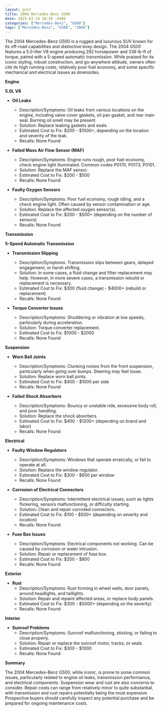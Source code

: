 ```yaml
---
layout: post
title: 2004 Mercedes-Benz G500
date: 2025-03-19 10:29 -0400
categories: ["Mercedes-Benz", "G500"]
tags: ["Mercedes-Benz", "G500", "2004"]
---
```

The 2004 Mercedes-Benz G500 is a rugged and luxurious SUV known for its off-road capabilities and distinctive boxy design. The 2004 G500 features a 5.0-liter V8 engine producing 292 horsepower and 336 lb-ft of torque, paired with a 5-speed automatic transmission. While praised for its iconic styling, robust construction, and go-anywhere attitude, owners often cite its high running costs, relatively poor fuel economy, and some specific mechanical and electrical issues as downsides.

**Engine**

**5.0L V8**

* **Oil Leaks**
    * Description/Symptoms: Oil leaks from various locations on the engine, including valve cover gaskets, oil pan gasket, and rear main seal. Burning oil smell may be present.
    * Solution: Replace leaking gaskets and seals.
    * Estimated Cost to Fix: $200 - $1000+, depending on the location and severity of the leak.
    * Recalls: None Found

* **Failed Mass Air Flow Sensor (MAF)**
    * Description/Symptoms: Engine runs rough, poor fuel economy, check engine light illuminated. Common codes P0170, P0173, P0101.
    * Solution: Replace the MAF sensor.
    * Estimated Cost to Fix: $200 - $500
    * Recalls: None Found

* **Faulty Oxygen Sensors**
    * Description/Symptoms: Poor fuel economy, rough idling, and a check engine light. Often caused by sensor contamination or age.
    * Solution: Replace the affected oxygen sensor(s).
    * Estimated Cost to Fix: $200 - $500+ (depending on the number of sensors)
    * Recalls: None Found

**Transmission**

**5-Speed Automatic Transmission**

* **Transmission Slipping**
    * Description/Symptoms: Transmission slips between gears, delayed engagement, or harsh shifting.
    * Solution: In some cases, a fluid change and filter replacement may help. However, in more severe cases, a transmission rebuild or replacement is necessary.
    * Estimated Cost to Fix: $300 (fluid change) - $4000+ (rebuild or replacement)
    * Recalls: None Found

* **Torque Converter Issues**
    * Description/Symptoms: Shuddering or vibration at low speeds, particularly during acceleration.
    * Solution: Torque converter replacement.
    * Estimated Cost to Fix: $1000 - $2000
    * Recalls: None Found

**Suspension**

* **Worn Ball Joints**
    * Description/Symptoms: Clunking noises from the front suspension, particularly when going over bumps. Steering may feel loose.
    * Solution: Replace worn ball joints.
    * Estimated Cost to Fix: $400 - $1000 per side
    * Recalls: None Found

* **Failed Shock Absorbers**
    * Description/Symptoms: Bouncy or unstable ride, excessive body roll, and poor handling.
    * Solution: Replace the shock absorbers.
    * Estimated Cost to Fix: $400 - $1200+ (depending on brand and labor)
    * Recalls: None Found

**Electrical**

* **Faulty Window Regulators**
    * Description/Symptoms: Windows that operate erratically, or fail to operate at all.
    * Solution: Replace the window regulator.
    * Estimated Cost to Fix: $300 - $600 per window
    * Recalls: None Found

* **Corrosion of Electrical Connectors**
    * Description/Symptoms: Intermittent electrical issues, such as lights flickering, sensors malfunctioning, or difficulty starting.
    * Solution: Clean and repair corroded connectors.
    * Estimated Cost to Fix: $100 - $500+ (depending on severity and location)
    * Recalls: None Found

* **Fuse Box Issues**
    * Description/Symptoms: Electrical components not working. Can be caused by corrosion or water intrusion.
    * Solution: Repair or replacement of fuse box.
    * Estimated Cost to Fix: $200 - $800
    * Recalls: None Found

**Exterior**

* **Rust**
    * Description/Symptoms: Rust forming in wheel wells, door panels, around headlights, and taillights.
    * Solution: Repair and repaint affected areas, or replace body panels.
    * Estimated Cost to Fix: $300 - $5000+ (depending on the severity)
    * Recalls: None Found

**Interior**

* **Sunroof Problems**
    * Description/Symptoms: Sunroof malfunctioning, sticking, or failing to close properly.
    * Solution: Repair or replace the sunroof motor, tracks, or seals.
    * Estimated Cost to Fix: $300 - $1000
    * Recalls: None Found

**Summary**

The 2004 Mercedes-Benz G500, while iconic, is prone to some common issues, particularly related to engine oil leaks, transmission performance, and electrical components. Suspension wear and rust are also concerns to consider. Repair costs can range from relatively minor to quite substantial, with transmission and rust repairs potentially being the most expensive. Prospective buyers should carefully inspect any potential purchase and be prepared for ongoing maintenance costs.

